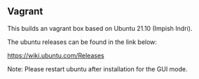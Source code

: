 ## Vagrant 

This builds an vagrant box based on Ubuntu 21.10 (Impish Indri).


The ubuntu releases can be found in the link below:

https://wiki.ubuntu.com/Releases

Note: Please restart ubuntu after installation for the GUI mode.
